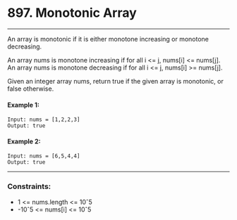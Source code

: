 # 897. Monotonic Array

---

An array is monotonic if it is either monotone increasing or monotone decreasing.

An array nums is monotone increasing if for all i <= j, nums[i] <= nums[j]. An array nums is monotone decreasing if for all i <= j, nums[i] >= nums[j].

Given an integer array nums, return true if the given array is monotonic, or false otherwise.

#### Example 1:
```
Input: nums = [1,2,2,3]
Output: true
```
#### Example 2:
```
Input: nums = [6,5,4,4]
Output: true
```

---
### Constraints:

- 1 <= nums.length <= 10ˆ5
- -10ˆ5 <= nums[i] <= 10ˆ5